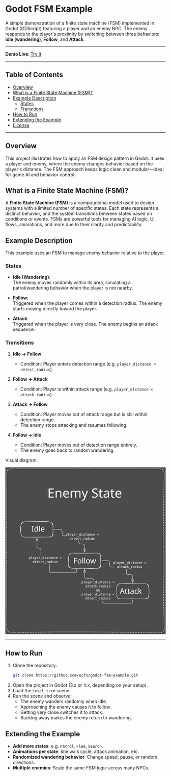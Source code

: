 # Godot FSM Example

A simple demonstration of a finite state machine (FSM) implemented in Godot (GDScript) featuring a player and an enemy NPC. The enemy responds to the player's proximity by switching between three behaviors: **Idle (wandering)**, **Follow**, and **Attack**.

---

**Demo Live**: [Try it](https://ucfx.github.io/godot-fsm-example/)

---

## Table of Contents

- [Overview](#overview)  
- [What is a Finite State Machine (FSM)?](#what-is-a-finite-state-machine-fsm)  
- [Example Description](#example-description)  
  - [States](#states)  
  - [Transitions](#transitions)  
- [How to Run](#how-to-run)  
- [Extending the Example](#extending-the-example)  
- [License](#license)

---

## Overview

This project illustrates how to apply an FSM design pattern in Godot. It uses a player and enemy, where the enemy changes behavior based on the player's distance. The FSM approach keeps logic clean and modular—ideal for game AI and behavior control.

## What is a Finite State Machine (FSM)?

A **Finite State Machine (FSM)** is a computational model used to design systems with a limited number of specific states. Each state represents a distinct behavior, and the system transitions between states based on conditions or events. FSMs are powerful tools for managing AI logic, UI flows, animations, and more due to their clarity and predictability.

## Example Description

This example uses an FSM to manage enemy behavior relative to the player.

### States

- **Idle (Wandering)**:  
  The enemy moves randomly within its area, simulating a patrol/wandering behavior when the player is not nearby.

- **Follow**:  
  Triggered when the player comes within a detection radius. The enemy starts moving directly toward the player.

- **Attack**:  
  Triggered when the player is very close. The enemy begins an attack sequence.

### Transitions

1. **Idle → Follow**  
   - Condition: Player enters detection range (e.g. `player_distance < detect_radius`).

2. **Follow → Attack**  
   - Condition: Player is within attack range (e.g. `player_distance < attack_radius`).

3. **Attack → Follow**  
   - Condition: Player moves out of attack range but is still within detection range.  
   - The enemy stops attacking and resumes following.

4. **Follow → Idle**  
   - Condition: Player moves out of detection range entirely.  
   - The enemy goes back to random wandering.

Visual diagram:

![FSM Diagram](diagram.svg)

---

## How to Run

1. Clone the repository:
   ```bash
   git clone https://github.com/ucfx/godot-fsm-example.git
   ```
2. Open the project in Godot (3.x or 4.x, depending on your setup).
3. Load the `Level.tscn` scene.
4. Run the scene and observe:
   - The enemy wanders randomly when idle.
   - Approaching the enemy causes it to follow.
   - Getting very close switches it to attack.
   - Backing away makes the enemy return to wandering.

## Extending the Example

- **Add more states**: e.g. `Patrol`, `Flee`, `Search`.  
- **Animations per state**: Idle walk cycle, attack animation, etc.  
- **Randomized wandering behavior**: Change speed, pause, or random directions.  
- **Multiple enemies**: Scale the same FSM logic across many NPCs.  
